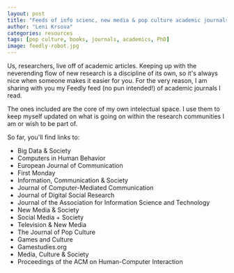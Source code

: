```yaml
---
layout: post
title: "Feeds of info scienc, new media & pop culture academic journals I read"
author: "Leni Krsova"
categories: resources
tags: [pop culture, books, journals, academics, PhD]
image: feedly-robot.jpg
---
```

Us, researchers, live off of academic articles. Keeping up with the neverending flow of new research is a discipline of its own, so it's always nice when someone makes it easier for you. For the very reason, I am sharing with you my Feedly feed (no pun intended!) of academic journals I read.

The ones included are the core of my own intelectual space. I use them to keep myself updated on what is going on within the research communities I am or wish to be part of.

So far, you'll find links to:
- Big Data & Society
- Computers in Human Behavior
- European Journal of Communication
- First Monday
- Information, Communication & Society
- Journal of Computer-Mediated Communication
- Journal of Digital Social Research
- Journal of the Association for Information Science and Technology
- New Media & Society
- Social Media + Society
- Television & New Media
- The Journal of Pop Culture
- Games and Culture
- Gamestudies.org
- Media, Culture & Society
- Proceedings of the ACM on Human-Computer Interaction

